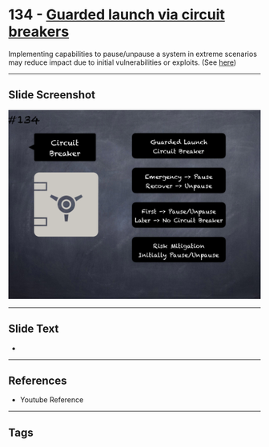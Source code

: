 # 134 - [Guarded launch via circuit breakers](Guarded%20launch%20via%20circuit%20breakers.md)
Implementing capabilities to pause/unpause a system in extreme scenarios may reduce impact due to initial vulnerabilities or exploits. (See [here](https://medium.com/electric-capital/derisking-defi-guarded-launches-2600ce730e0a#:~:text=Guarded%20Launches:%20Protecting%20Users%20with%20Limits&text=A%20new%20contract%20is%20deployed,product%20in%20a%20limited%20scope.))
___
## Slide Screenshot
![0134.png](../../images/5.Pitfalls%20and%20Best%20Practices%20201/134.png)
___
## Slide Text
- 
___
## References
- Youtube Reference
___
## Tags